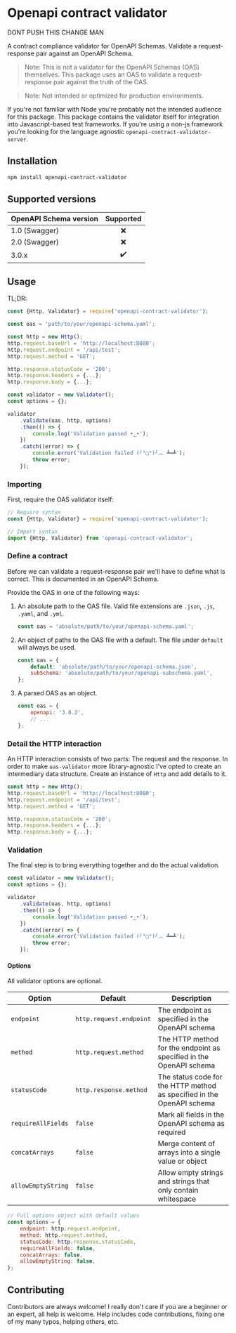 # Openapi contract validator

DONT PUSH THIS CHANGE MAN

A contract compliance validator for OpenAPI Schemas. Validate a request-response pair against an OpenAPI Schema.

> Note: This is not a validator for the OpenAPI Schemas (OAS) themselves. This package uses an OAS to validate a request-response pair against the truth of the OAS.

> Note: Not intended or optimized for production environments.

If you're not familiar with Node you're probably not the intended audience for this package. This package contains the validator itself for integration into Javascript-based test frameworks. If you're using a non-js framework you're looking for the language agnostic `openapi-contract-validator-server`.

## Installation

```bash
npm install openapi-contract-validator
```

## Supported versions

| OpenAPI Schema version | Supported |
| ---------------------- | :-------: |
| 1.0 (Swagger)          |     ❌     |
| 2.0 (Swagger)          |     ❌     |
| 3.0.x                  |     ✔️     |

## Usage

TL;DR:

```javascript
const {Http, Validator} = require('openapi-contract-validator');

const oas = 'path/to/your/openapi-schema.yaml';

const http = new Http();
http.request.baseUrl = 'http://localhost:8080';
http.request.endpoint = '/api/test';
http.request.method = 'GET';

http.response.statusCode = '200';
http.response.headers = {...};
http.response.body = {...};

const validator = new Validator();
const options = {};

validator
    .validate(oas, http, options)
    .then(() => {
        console.log('Validation passed •‿•');
    })
    .catch((error) => {
        console.error('Validation failed (╯°□°)╯︵ ┻━┻');
        throw error;
    });
```

### Importing

First, require the OAS validator itself:

```javascript
// Require syntax
const {Http, Validator} = require('openapi-contract-validator');
```

```javascript
// Import syntax
import {Http, Validator} from 'openapi-contract-validator';
```

### Define a contract

Before we can validate a request-response pair we'll have to define what is correct. This is documented in an OpenAPI Schema.

Provide the OAS in one of the following ways:

1. An absolute path to the OAS file. Valid file extensions are `.json`, `.js`, `.yaml`, and `.yml`.

    ```javascript
    const oas = 'absolute/path/to/your/openapi-schema.yaml';
    ```

2. An object of paths to the OAS file with a default. The file under `default` will always be used.

    ```javascript
    const oas = {
        default: 'absolute/path/to/your/openapi-schema.json',
        subSchema: 'absolute/path/to/your/openapi-subschema.yaml',
    };
    ```

3. A parsed OAS as an object.

    ```javascript
    const oas = {
        openapi: '3.0.2',
        // ...
    };
    ```

### Detail the HTTP interaction

An HTTP interaction consists of two parts: The request and the response. In order to make `oas-validator` more library-agnostic I've opted to create an intermediary data structure. Create an instance of `Http` and add details to it.

```javascript
const http = new Http();
http.request.baseUrl = 'http://localhost:8080';
http.request.endpoint = '/api/test';
http.request.method = 'GET';

http.response.statusCode = '200';
http.response.headers = {...};
http.response.body = {...};
```

### Validation

The final step is to bring everything together and do the actual validation.

```javascript
const validator = new Validator();
const options = {};

validator
    .validate(oas, http, options)
    .then(() => {
        console.log('Validation passed •‿•');
    })
    .catch((error) => {
        console.error('Validation failed (╯°□°)╯︵ ┻━┻');
        throw error;
    });
```

#### Options

All validator options are optional.

| Option             | Default                 | Description                                                  |
| ------------------ | ----------------------- | ------------------------------------------------------------ |
| `endpoint`         | `http.request.endpoint` | The endpoint as specified in the OpenAPI schema              |
| `method`           | `http.request.method`   | The HTTP method for the endpoint as specified in the OpenAPI schema |
| `statusCode`       | `http.response.method`  | The status code for the HTTP method as specified in the OpenAPI schema |
| `requireAllFields` | `false`                 | Mark all fields in the OpenAPI schema as required            |
| `concatArrays`     | `false`                 | Merge content of arrays into a single value or object        |
| `allowEmptyString` | `false`                 | Allow empty strings and strings that only contain whitespace |

```javascript
// Full options object with default values
const options = {
    endpoint: http.request.endpoint,
    method: http.request.method,
    statusCode: http.response.statusCode,
    requireAllFields: false,
    concatArrays: false,
    allowEmptyString: false,
};
```

## Contributing

Contributors are always welcome! I really don't care if you are a beginner or an expert, all help is welcome. Help includes code contributions, fixing one of my many typos, helping others, etc.
